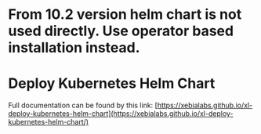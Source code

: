 
# From 10.2 version helm chart is not used directly. Use operator based installation instead.

# Deploy Kubernetes Helm Chart

Full documentation can be found by this link: 
[https://xebialabs.github.io/xl-deploy-kubernetes-helm-chart](https://xebialabs.github.io/xl-deploy-kubernetes-helm-chart/)

